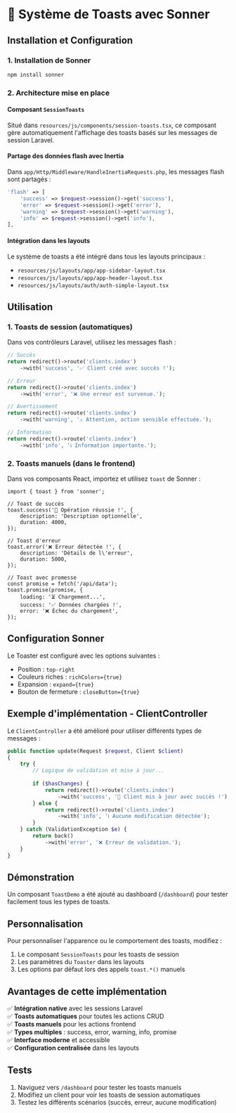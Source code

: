 # 🍞 Système de Toasts avec Sonner

## Installation et Configuration

### 1. Installation de Sonner
```bash
npm install sonner
```

### 2. Architecture mise en place

#### Composant `SessionToasts` 
Situé dans `resources/js/components/session-toasts.tsx`, ce composant gère automatiquement l'affichage des toasts basés sur les messages de session Laravel.

#### Partage des données flash avec Inertia
Dans `app/Http/Middleware/HandleInertiaRequests.php`, les messages flash sont partagés :
```php
'flash' => [
    'success' => $request->session()->get('success'),
    'error' => $request->session()->get('error'),
    'warning' => $request->session()->get('warning'),
    'info' => $request->session()->get('info'),
],
```

#### Intégration dans les layouts
Le système de toasts a été intégré dans tous les layouts principaux :
- `resources/js/layouts/app/app-sidebar-layout.tsx`
- `resources/js/layouts/app/app-header-layout.tsx`
- `resources/js/layouts/auth/auth-simple-layout.tsx`

## Utilisation

### 1. Toasts de session (automatiques)
Dans vos contrôleurs Laravel, utilisez les messages flash :

```php
// Succès
return redirect()->route('clients.index')
    ->with('success', '✅ Client créé avec succès !');

// Erreur
return redirect()->route('clients.index')
    ->with('error', '❌ Une erreur est survenue.');

// Avertissement
return redirect()->route('clients.index')
    ->with('warning', '⚠️ Attention, action sensible effectuée.');

// Information
return redirect()->route('clients.index')
    ->with('info', 'ℹ️ Information importante.');
```

### 2. Toasts manuels (dans le frontend)
Dans vos composants React, importez et utilisez `toast` de Sonner :

```tsx
import { toast } from 'sonner';

// Toast de succès
toast.success('🎉 Opération réussie !', {
    description: 'Description optionnelle',
    duration: 4000,
});

// Toast d'erreur
toast.error('❌ Erreur détectée !', {
    description: 'Détails de l\'erreur',
    duration: 5000,
});

// Toast avec promesse
const promise = fetch('/api/data');
toast.promise(promise, {
    loading: '⏳ Chargement...',
    success: '✅ Données chargées !',
    error: '❌ Échec du chargement',
});
```

## Configuration Sonner

Le Toaster est configuré avec les options suivantes :
- Position : `top-right`
- Couleurs riches : `richColors={true}`
- Expansion : `expand={true}`
- Bouton de fermeture : `closeButton={true}`

## Exemple d'implémentation - ClientController

Le `ClientController` a été amélioré pour utiliser différents types de messages :

```php
public function update(Request $request, Client $client)
{
    try {
        // Logique de validation et mise à jour...
        
        if ($hasChanges) {
            return redirect()->route('clients.index')
                ->with('success', '🎉 Client mis à jour avec succès !');
        } else {
            return redirect()->route('clients.index')
                ->with('info', 'ℹ️ Aucune modification détectée');
        }
    } catch (ValidationException $e) {
        return back()
            ->with('error', '❌ Erreur de validation.');
    }
}
```

## Démonstration

Un composant `ToastDemo` a été ajouté au dashboard (`/dashboard`) pour tester facilement tous les types de toasts.

## Personnalisation

Pour personnaliser l'apparence ou le comportement des toasts, modifiez :
1. Le composant `SessionToasts` pour les toasts de session
2. Les paramètres du `Toaster` dans les layouts
3. Les options par défaut lors des appels `toast.*()` manuels

## Avantages de cette implémentation

✅ **Intégration native** avec les sessions Laravel  
✅ **Toasts automatiques** pour toutes les actions CRUD  
✅ **Toasts manuels** pour les actions frontend  
✅ **Types multiples** : success, error, warning, info, promise  
✅ **Interface moderne** et accessible  
✅ **Configuration centralisée** dans les layouts  

## Tests

1. Naviguez vers `/dashboard` pour tester les toasts manuels
2. Modifiez un client pour voir les toasts de session automatiques
3. Testez les différents scénarios (succès, erreur, aucune modification) 
